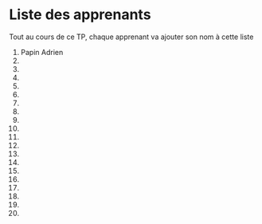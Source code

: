 # Liste des apprenants

Tout au cours de ce TP, chaque apprenant va ajouter son nom à cette liste

1. Papin Adrien
2. 
3. 
4. 
5. 
6. 
7. 
8. 
9. 
10. 
11. 
12. 
13. 
14. 
15. 
16. 
17. 
18. 
19. 
20. 
